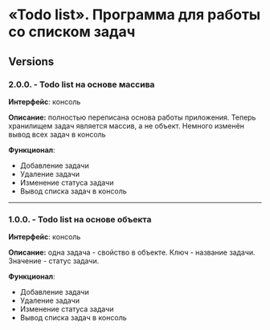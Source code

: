 # «Todo list». Программа для работы со списком задач

## Versions

### 2.0.0. - Todo list на основе массива

**Интерфейс**: консоль

**Описание:** полностью переписана основа работы приложения. Теперь хранилищем задач является массив, а не объект. Немного изменён вывод всех задач в консоль

**Функционал**:

- Добавление задачи
- Удаление задачи
- Изменение статуса задачи
- Вывод списка задач в консоль

---

### 1.0.0. - Todo list на основе объекта

**Интерфейс**: консоль

**Описание:** одна задача - свойство в объекте. Ключ - название задачи. Значение - статус задачи.

**Функционал**:

- Добавление задачи
- Удаление задачи
- Изменение статуса задачи
- Вывод списка задач в консоль
